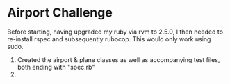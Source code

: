 Airport Challenge
=================

Before starting, having upgraded my ruby via rvm to 2.5.0, I then needed to re-install rspec and subsequently rubocop. This would only work using sudo.

1) Created the airport & plane classes as well as accompanying test files, both ending with "spec.rb"
2)
